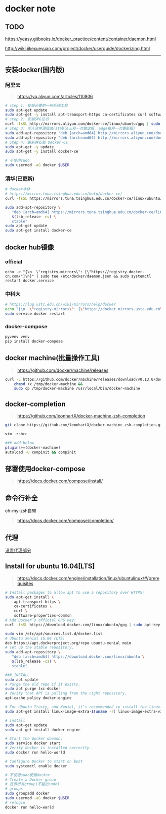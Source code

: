 docker note
===========

TODO
----

<https://yeasy.gitbooks.io/docker_practice/content/container/daemon.html>

<http://wiki.jikexueyuan.com/project/docker/userguide/dockerizing.html>

---------------------------------------------------------

安装docker(国内版)
----------------

### 阿里云

> <https://yq.aliyun.com/articles/110806>

``` sh
# step 1: 安装必要的一些系统工具
sudo apt-get update
sudo apt-get -y install apt-transport-https ca-certificates curl software-properties-common
# step 2: 安装GPG证书
curl -fsSL http://mirrors.aliyun.com/docker-ce/linux/ubuntu/gpg | sudo apt-key add -
# Step 3: 写入软件源信息(stable三月一次稳定版, edge每月一次更新版)
sudo add-apt-repository "deb [arch=amd64] http://mirrors.aliyun.com/docker-ce/linux/ubuntu $(lsb_release -cs) stable"
sudo add-apt-repository "deb [arch=amd64] http://mirrors.aliyun.com/docker-ce/linux/ubuntu $(lsb_release -cs) stable edge"
# Step 4: 更新并安装 Docker-CE
sudo apt-get -y update
sudo apt-get -y install docker-ce

# 不使用sudo
sudo usermod -aG docker $USER
```

### 清华(已更新)

``` sh
# docker本体
# https://mirror.tuna.tsinghua.edu.cn/help/docker-ce/
curl -fsSL https://mirrors.tuna.tsinghua.edu.cn/docker-ce/linux/ubuntu/gpg | sudo apt-key add -

sudo add-apt-repository \
   "deb [arch=amd64] https://mirrors.tuna.tsinghua.edu.cn/docker-ce/linux/ubuntu \
   $(lsb_release -cs) \
   stable"
sudo apt-get update
sudo apt-get install docker-ce
```

docker hub镜像
-------------------

### official

``` shell
echo -e "{\n  \"registry-mirrors\": [\"https://registry.docker-cn.com\"]\n}" | sudo tee /etc/docker/daemon.json && sudo systemctl restart docker.service
```

### 中科大

``` sh
# https://lug.ustc.edu.cn/wiki/mirrors/help/docker
echo "{\n  \"registry-mirrors\": [\"https://docker.mirrors.ustc.edu.cn\"]\n}" | sudo tee /etc/docker/daemon.json
sudo service docker restart
```

### docker-compose

``` sh
pyvenv venv
pip install docker-compose
```

docker machine(批量操作工具)
--------------

> <https://github.com/docker/machine/releases>

``` sh
curl -L https://github.com/docker/machine/releases/download/v0.13.0/docker-machine-`uname -s`-`uname -m` >/tmp/docker-machine &&
    chmod +x /tmp/docker-machine &&
    sudo cp /tmp/docker-machine /usr/local/bin/docker-machine
```

docker-completion
-----------------

> <https://github.com/leonhartX/docker-machine-zsh-completion>

``` sh
git clone https://github.com/leonhartX/docker-machine-zsh-completion.git ~/.oh-my-zsh/custom/plugins/docker-machine

vim .zshrc

### add below
plugins+=(docker-machine)
autoload -U compinit && compinit
```

部署使用docker-compose
--------------------

> <https://docs.docker.com/compose/install/>

命令行补全
--------

oh-my-zsh自带

> <https://docs.docker.com/compose/completion/>

代理
---

[设置代理部分](https://segmentfault.com/a/1190000006146697)

Install for ubuntu 16.04[LTS]
-------

> <https://docs.docker.com/engine/installation/linux/ubuntulinux/#/prerequisites>

``` bash
# Install packages to allow apt to use a repository over HTTPS:
sudo apt-get install \
    apt-transport-https \
    ca-certificates \
    curl \
    software-properties-common
# Add Docker’s official GPG key:
curl -fsSL https://download.docker.com/linux/ubuntu/gpg | sudo apt-key add -

sudo vim /etc/apt/sources.list.d/docker.list
# Ubuntu Xenial 16.04 (LTS)
deb https://apt.dockerproject.org/repo ubuntu-xenial main
# set up the stable repository.
sudo add-apt-repository \
   "deb [arch=amd64] https://download.docker.com/linux/ubuntu \
   $(lsb_release -cs) \
   stable"

### INSTALL
sudo apt update
# Purge the old repo if it exists.
sudo apt purge lxc-docker
# Verify that APT is pulling from the right repository.
apt-cache policy docker-engine

# For Ubuntu Trusty, and Xenial, it’s recommended to install the linux-image-extra-* kernel packages. The linux-image-extra-* packages allows you use the aufs storage driver.
sudo apt-get install linux-image-extra-$(uname -r) linux-image-extra-virtual

# install
sudo apt-get update
sudo apt-get install docker-engine

# Start the docker daemon.
sudo service docker start
# Verify docker is installed correctly.
sudo docker run hello-world

# Configure Docker to start on boot
sudo systemctl enable docker

# 不使用sudo使用docker
# Create a Docker group
# 显示所有group(不能加sudo)
# groups
sudo groupadd docker
sudo usermod -aG docker $USER
# relogin
docker run hello-world
```
